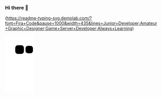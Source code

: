 ### Hi there 👋

(https://readme-typing-svg.demolab.com/?font=Fira+Code&pause=1000&width=435&lines=Junior+Developer;Amateur+Graphic+Designer;Game+Server+Developer;Always+Learning)


![Snake animation](https://github.com/rafaballerini/rafaballerini/blob/output/github-contribution-grid-snake.svg)

